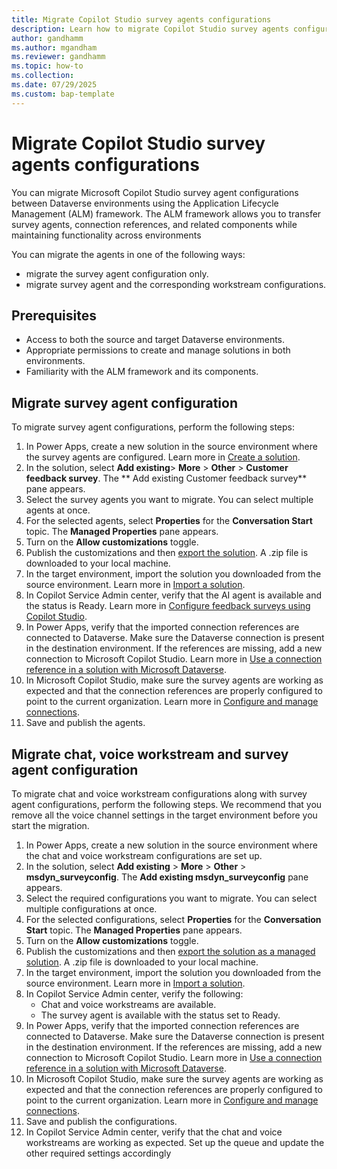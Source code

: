 ```yaml
---
title: Migrate Copilot Studio survey agents configurations
description: Learn how to migrate Copilot Studio survey agents configurations using Application Lifecycle Management.
author: gandhamm
ms.author: mgandham
ms.reviewer: gandhamm
ms.topic: how-to 
ms.collection: 
ms.date: 07/29/2025
ms.custom: bap-template 
---
```



# Migrate Copilot Studio survey agents configurations


You can migrate Microsoft Copilot Studio survey agent configurations between Dataverse environments using the Application Lifecycle Management (ALM) framework. The ALM framework allows you to transfer survey agents, connection references, and related components while maintaining functionality across environments

You can migrate the agents in one of the following ways: 

- migrate the survey agent configuration only.
- migrate survey agent and the corresponding workstream configurations. 

## Prerequisites

- Access to both the source and target Dataverse environments.
- Appropriate permissions to create and manage solutions in both environments.
- Familiarity with the ALM framework and its components.

## Migrate survey agent configuration

To migrate survey agent configurations, perform the following steps:

1. In Power Apps, create a new solution in the source environment where the survey agents are configured. Learn more in [Create a solution](/power-apps/maker/data-platform/create-solution).
1. In the solution, select **Add existing**> **More** > **Other** > **Customer feedback survey**. The **
Add existing Customer feedback survey** pane appears.
1. Select the survey agents you want to migrate. You can select multiple agents at once.
1. For the selected agents, select **Properties** for the **Conversation Start** topic. The **Managed Properties** pane appears. 
1. Turn on the **Allow customizations** toggle.
1. Publish the customizations and then [export the solution](/power-apps/maker/data-platform/export-solutions#export-from-power-apps). A .zip file is downloaded to your local machine.
1. In the target environment, import the solution you downloaded from the source environment. Learn more in [Import a solution](/power-apps/maker/data-platform/import-update-export-solutions).
1. In Copilot Service Admin center, verify that the AI agent is available and the status is Ready. Learn more in [Configure feedback surveys using Copilot Studio](../administer/configure-surveys.md). 
1. In Power Apps, verify that the imported connection references are connected to Dataverse. Make sure the Dataverse connection is present in the destination environment. If the references are missing, add a new connection to Microsoft Copilot Studio. Learn more in [Use a connection reference in a solution with Microsoft Dataverse](/power-apps/maker/data-platform/create-connection-reference).
1. In Microsoft Copilot Studio, make sure the survey agents are working as expected and that the connection references are properly configured to point to the current organization. Learn more in [Configure and manage connections](/microsoft-copilot-studio/authoring-connections).
1. Save and publish the agents.

## Migrate chat, voice workstream and survey agent configuration

To migrate chat and voice workstream configurations along with survey agent configurations, perform the following steps. We recommend that you remove all the voice channel settings in the target environment before you start the migration.

1. In Power Apps, create a new solution in the source environment where the chat and voice workstream configurations are set up.
2. In the solution, select **Add existing** > **More** > **Other** > **msdyn_surveyconfig**. The **Add existing msdyn_surveyconfig** pane appears.
3. Select the required configurations you want to migrate. You can select multiple configurations at once.
4. For the selected configurations, select **Properties** for the **Conversation Start** topic. The **Managed Properties** pane appears.
5. Turn on the **Allow customizations** toggle.
6. Publish the customizations and then [export the solution as a managed solution](/power-apps/maker/data-platform/export-solutions#export-from-power-apps). A .zip file is downloaded to your local machine.
7. In the target environment, import the solution you downloaded from the source environment. Learn more in [Import a solution](/power-apps/maker/data-platform/import-update-export-solutions).
1. In Copilot Service Admin center, verify the following:
    - Chat and voice workstreams are available.
    - The survey agent is available with the status set to Ready.
1. In Power Apps, verify that the imported connection references are connected to Dataverse. Make sure the Dataverse connection is present in the destination environment. If the references are missing, add a new connection to Microsoft Copilot Studio. Learn more in [Use a connection reference in a solution with Microsoft Dataverse](/power-apps/maker/data-platform/create-connection-reference).
1. In Microsoft Copilot Studio, make sure the survey agents are working as expected and that the connection references are properly configured to point to the current organization. Learn more in [Configure and manage connections](/microsoft-copilot-studio/authoring-connections).
1. Save and publish the configurations.
1. In Copilot Service Admin center, verify that the chat and voice workstreams are working as expected. Set up the queue and update the other required settings accordingly



